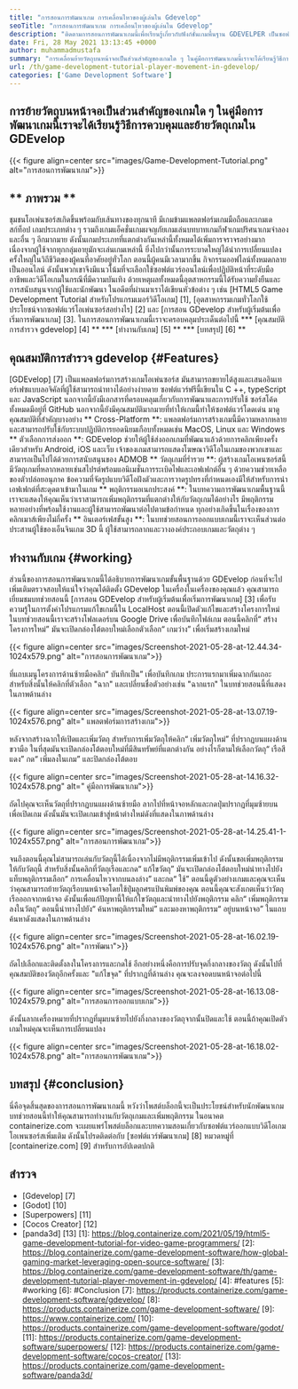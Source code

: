 ```yaml
---
title: "การสอนการพัฒนาเกม การเคลื่อนไหวของผู้เล่นใน Gdevelop" 
seoTitle: "การสอนการพัฒนาเกม การเคลื่อนไหวของผู้เล่นใน Gdevelop" 
description: "ติดตามการสอนการพัฒนาเกมนี้เพื่อเรียนรู้เกี่ยวกับฟังก์ชั่นเกมพื้นฐาน GDEVELPER เป็นซอฟต์แวร์สร้างเกมฟรีสำหรับการสร้างและเผยแพร่เกม" 
date: Fri, 28 May 2021 13:13:45 +0000
author: muhammadmustafa
summary: "การเคลื่อนย้ายวัตถุบนหน้าจอเป็นส่วนสำคัญของเกมใด ๆ ในคู่มือการพัฒนาเกมนี้เราจะได้เรียนรู้วิธีการควบคุมและย้ายวัตถุเกมใน GDEvelop" 
url: /th/game-development-tutorial-player-movement-in-gdevelop/
categories: ['Game Development Software']
---
```


## การย้ายวัตถุบนหน้าจอเป็นส่วนสำคัญของเกมใด ๆ ในคู่มือการพัฒนาเกมนี้เราจะได้เรียนรู้วิธีการควบคุมและย้ายวัตถุเกมใน GDEvelop

{{< figure align=center src="images/Game-Development-Tutorial.png" alt="การสอนการพัฒนาเกม">}}


## ** ภาพรวม **
ชุมชนโอเพ่นซอร์สเกิดขึ้นพร้อมกับเส้นทางของทุกนาที มีเกมข้ามแพลตฟอร์มเกมมือถือและเกมเดสก์ท็อป เกมประเภทต่าง ๆ รวมถึงเกมแอ็คชั่นเกมผจญภัยเกมเล่นบทบาทเกมกีฬาเกมปริศนาเกมจำลองและอื่น ๆ อีกมากมาย ดังนั้นเกมประเภทที่แตกต่างกันเหล่านี้ทั้งหมดได้เพิ่มการจราจรอย่างมากเนื่องจากผู้ใช้จากทุกกลุ่มอายุมักจะเล่นเกมเหล่านี้
ยิ่งไปกว่านั้นการระบาดใหญ่ได้นำการเปลี่ยนแปลงครั้งใหญ่ในวิถีชีวิตของผู้คนที่อาศัยอยู่ทั่วโลก ตอนนี้ผู้คนมีเวลามากขึ้น กิจกรรมออฟไลน์ทั้งหมดกลายเป็นออนไลน์ ดังนั้นพวกเขาจึงมีแนวโน้มที่จะเลือกใช้ซอฟต์แวร์ออนไลน์เพื่อปฏิบัติหน้าที่ระดับมืออาชีพและวิดีโอเกมในกรณีที่มีความบันเทิง ด้วยเหตุผลทั้งหมดนี้อุตสาหกรรมนี้ได้รับความยั่งยืนและการสนับสนุนจากผู้ใช้และนักพัฒนา ในอดีตที่ผ่านมาเราได้เขียนหัวข้อต่าง ๆ เช่น [HTML5 Game Development Tutorial สำหรับโปรแกรมเมอร์วิดีโอเกม] [1], [อุตสาหกรรมเกมทั่วโลกใช้ประโยชน์จากซอฟต์แวร์โอเพ่นซอร์สอย่างไร] [2] และ [การสอน GDevelop สำหรับผู้เริ่มต้นเพื่อเริ่มการพัฒนาเกม] [3]. ในการสอนการพัฒนาเกมนี้เราจะครอบคลุมประเด็นต่อไปนี้
  *** [คุณสมบัติการสำรวจ gdevelop] [4] **
  *** [ทำงานกับเกม] [5] **
  *** [บทสรุป] [6] **

## คุณสมบัติการสำรวจ gdevelop {#Features}
[GDEvelop] [7] เป็นแพลตฟอร์มการสร้างเกมโอเพ่นซอร์ส มันสามารถขยายได้สูงและเสนออินเทอร์เฟซแบบลอจิคัลที่ผู้ใช้สามารถนำทางได้อย่างง่ายดาย ซอฟต์แวร์ฟรีนี้เขียนใน C ++, typeScript และ JavaScript นอกจากนี้ยังมีเอกสารที่ครอบคลุมเกี่ยวกับการพัฒนาและการปรับใช้ ซอร์สโค้ดทั้งหมดมีอยู่ที่ GitHub นอกจากนี้ยังมีคุณสมบัติมากมายที่ทำให้เกมนี้ทำให้ซอฟต์แวร์โดดเด่น มาดูคุณสมบัติที่สำคัญบางอย่าง
** Cross-Platform **: แพลตฟอร์มการสร้างเกมนี้มีความหลากหลายและสามารถปรับใช้กับระบบปฏิบัติการยอดนิยมเกือบทั้งหมดเช่น MacOS, Linux และ Windows
** ตัวเลือกการส่งออก **: GDEvelop ช่วยให้ผู้ใช้ส่งออกเกมที่พัฒนาแล้วด้วยการคลิกเพียงครั้งเดียวสำหรับ Android, iOS และเว็บ เจ้าของเกมสามารถแสดงโฆษณาวิดีโอในเกมของพวกเขาและสามารถเป็นไปได้ด้วยการสนับสนุนของ ADMOB
** วัตถุเกมที่ร่ำรวย **: ผู้สร้างเกมโอเพนซอร์สนี้มีวัตถุเกมที่หลากหลายเช่นสไปรต์พร้อมแอนิเมชั่นการระเบิดไฟและเอฟเฟกต์อื่น ๆ ด้วยความช่วยเหลือของตัวปล่อยอนุภาค ข้อความที่จัดรูปแบบวิดีโอฝังตัวและการวาดรูปทรงที่กำหนดเองมีให้สำหรับการนำเอฟเฟกต์ที่สะดุดตาเข้ามาในเกม
** พฤติกรรมอเนกประสงค์ **: ในบทความการพัฒนาเกมพื้นฐานนี้เราจะแสดงให้คุณเห็นว่าเราสามารถเพิ่มพฤติกรรมที่แตกต่างให้กับวัตถุเกมได้อย่างไร มีพฤติกรรมหลายอย่างที่พร้อมใช้งานและผู้ใช้สามารถพัฒนาต่อไปตามข้อกำหนด ทุกอย่างเกิดขึ้นในเรื่องของการคลิกเมาส์เพียงไม่กี่ครั้ง
** อินเตอร์เฟสขั้นสูง **: ในบทช่วยสอนการออกแบบเกมนี้เราจะเห็นส่วนต่อประสานผู้ใช้ของเอ็นจินเกม 3D นี้ ผู้ใช้สามารถลากและวางองค์ประกอบเกมและวัตถุต่าง ๆ

## ทำงานกับเกม {#working}
ส่วนนี้ของการสอนการพัฒนาเกมนี้ได้อธิบายการพัฒนาเกมขั้นพื้นฐานด้วย GDEvelop ก่อนที่จะไปเพิ่มเติมตรวจสอบให้แน่ใจว่าคุณได้ติดตั้ง GDevelop ในเครื่องในเครื่องของคุณแล้ว
คุณสามารถเยี่ยมชมบทช่วยสอนนี้ [การสอน GDEvelop สำหรับผู้เริ่มต้นเพื่อเริ่มการพัฒนาเกม] [3] เพื่อรับความรู้ในการตั้งค่าโปรแกรมแก้ไขเกมนี้ใน LocalHost
ตอนนี้เปิดตัวแก้ไขและสร้างโครงการใหม่ ในบทช่วยสอนนี้เราจะสร้างโฟลเดอร์บน Google Drive เพื่อบันทึกไฟล์เกม ตอนนี้คลิกที่“ สร้างโครงการใหม่” มันจะเปิดกล่องโต้ตอบใหม่เลือกตัวเลือก“ เกมว่าง” เพื่อเริ่มสร้างเกมใหม่

{{< figure align=center src="images/Screenshot-2021-05-28-at-12.44.34-1024x579.png" alt="การสอนการพัฒนาเกม">}}

ที่แถบเมนูโครงการด้านซ้ายมือคลิก“ บันทึกเป็น” เพื่อบันทึกเกม
ประการแรกมาเพิ่มฉากกันเถอะ สำหรับสิ่งนั้นให้คลิกที่ตัวเลือก "ฉาก" และเปลี่ยนชื่อตัวอย่างเช่น "ฉากแรก" ในบทช่วยสอนนี้ที่แสดงในภาพด้านล่าง

{{< figure align=center src="images/Screenshot-2021-05-28-at-13.07.19-1024x576.png" alt=" แพลตฟอร์มการสร้างเกม">}}

หลังจากสร้างฉากให้เปิดและเพิ่มวัตถุ สำหรับการเพิ่มวัตถุให้คลิก“ เพิ่มวัตถุใหม่” ที่ปรากฏบนแผงด้านขวามือ ในที่สุดมันจะเปิดกล่องโต้ตอบใหม่ที่มีสินทรัพย์ที่แตกต่างกัน อย่างไรก็ตามให้เลือกวัตถุ“ เรือสีแดง” กด“ เพิ่มลงในเกม” และปิดกล่องโต้ตอบ

{{< figure align=center src="images/Screenshot-2021-05-28-at-14.16.32-1024x578.png" alt=" คู่มือการพัฒนาเกม">}}

ถัดไปคุณจะเห็นวัตถุที่ปรากฏบนแผงด้านซ้ายมือ ลากไปที่หน้าจอหลักและกดปุ่มปรากฏที่มุมซ้ายบนเพื่อเปิดเกม ดังนั้นมันจะเปิดเกมเข้าสู่หน้าต่างใหม่ดังที่แสดงในภาพด้านล่าง

{{< figure align=center src="images/Screenshot-2021-05-28-at-14.25.41-1-1024x557.png" alt="การสอนการพัฒนาเกม">}}

จนถึงตอนนี้คุณไม่สามารถเล่นกับวัตถุนี้ได้เนื่องจากไม่มีพฤติกรรมเพิ่มเข้าไป ดังนั้นขอเพิ่มพฤติกรรมให้กับวัตถุนี้ สำหรับสิ่งนั้นคลิกที่วัตถุเรือและกด“ แก้ไขวัตถุ” มันจะเปิดกล่องโต้ตอบใหม่นำทางไปยังแท็บพฤติกรรมเลือก“ การเคลื่อนไหวจากบนลงล่าง” และกด“ ใช้” ตอนนี้ดูตัวอย่างเกมและคุณจะเห็นว่าคุณสามารถย้ายวัตถุเรือบนหน้าจอโดยใช้ปุ่มลูกศรแป้นพิมพ์ของคุณ ตอนนี้คุณจะสังเกตเห็นว่าวัตถุเรือออกจากหน้าจอ ดังนั้นเพื่อแก้ปัญหานี้ให้แก้ไขวัตถุและนำทางไปยังพฤติกรรม คลิก“ เพิ่มพฤติกรรมลงในวัตถุ” ตอนนี้นำทางไปยัง“ ค้นหาพฤติกรรมใหม่” และมองหาพฤติกรรม“ อยู่บนหน้าจอ” ในแถบค้นหาดังแสดงในภาพด้านล่าง

{{< figure align=center src="images/Screenshot-2021-05-28-at-16.02.19-1024x576.png" alt="การพัฒนา">}}

ถัดไปเลือกและติดตั้งลงในโครงการและกดใช้ อีกอย่างหนึ่งคือการปรับจุดกึ่งกลางของวัตถุ ดังนั้นไปที่คุณสมบัติของวัตถุอีกครั้งและ "แก้ไขจุด" ที่ปรากฏที่ด้านล่าง คุณจะลงจอดบนหน้าจอต่อไปนี้

{{< figure align=center src="images/Screenshot-2021-05-28-at-16.13.08-1024x579.png" alt="การสอนการออกแบบเกม">}}

ดังนั้นลากเครื่องหมายที่ปรากฏที่มุมบนซ้ายไปยังกึ่งกลางของวัตถุจากนั้นปิดและใช้ ตอนนี้ถ้าคุณเปิดตัวเกมใหม่คุณจะเห็นการเปลี่ยนแปลง

{{< figure align=center src="images/Screenshot-2021-05-28-at-16.18.02-1024x578.png" alt="การสอนการพัฒนาเกม">}}


## บทสรุป {#conclusion}
นี่คือจุดสิ้นสุดของการสอนการพัฒนาเกมนี้ หวังว่าโพสต์บล็อกนี้จะเป็นประโยชน์สำหรับนักพัฒนาเกม บทช่วยสอนนี้ทำให้คุณสามารถทำงานกับวัตถุเกมและเพิ่มพฤติกรรม ในอนาคต containerize.com จะเผยแพร่โพสต์บล็อกและบทความสอนเกี่ยวกับซอฟต์แวร์ออกแบบวิดีโอเกมโอเพนซอร์สเพิ่มเติม ดังนั้นโปรดติดต่อกับ [ซอฟต์แวร์พัฒนาเกม] [8] หมวดหมู่ที่ [containerize.com] [9] สำหรับการอัปเดตปกติ

## สำรวจ
  * [Gdevelop] [7]
  * [Godot] [10]
  * [Superpowers] [11]
  * [Cocos Creator] [12]
  * [panda3d] [13]
[1]: https://blog.containerize.com/2021/05/19/html5-game-development-tutorial-for-video-game-programmers/
[2]: https://blog.containerize.com/game-development-software/how-global-gaming-market-leveraging-open-source-software/
[3]: https://blog.containerize.com/game-development-software/th/game-development-tutorial-player-movement-in-gdevelop/
[4]: #features
[5]: #working
[6]: #Conclusion
[7]: https://products.containerize.com/game-development-software/gdevelop/
[8]: https://products.containerize.com/game-development-software/
[9]: https://www.containerize.com/
[10]: https://products.containerize.com/game-development-software/godot/
[11]: https://products.containerize.com/game-development-software/superpowers/
[12]: https://products.containerize.com/game-development-software/cocos-creator/
[13]: https://products.containerize.com/game-development-software/panda3d/
